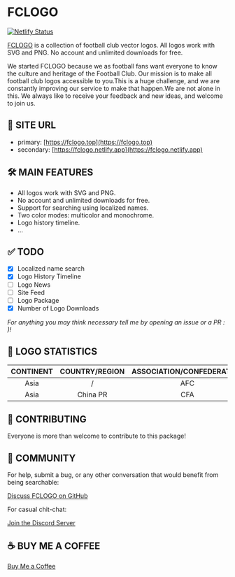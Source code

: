 # FCLOGO

[![Netlify Status](https://api.netlify.com/api/v1/badges/a2196b53-0fdf-4771-bc60-9577debe2e97/deploy-status)](https://app.netlify.com/sites/upbeat-bhaskara-908269/deploys)

[FCLOGO](https://fclogo.top) is a collection of football club vector logos. All logos work with SVG and PNG. No account and unlimited downloads for free.

We started FCLOGO because we as football fans want everyone to know the culture and heritage of the Football Club. Our mission is to make all football club logos accessible to you.This is a huge challenge, and we are constantly improving our service to make that happen.We are not alone in this. We always like to receive your feedback and new ideas, and welcome to join us.

## 🔗 SITE URL

- primary: [https://fclogo.top](https://fclogo.top)
- secondary: [https://fclogo.netlify.app](https://fclogo.netlify.app)

## 🛠 MAIN FEATURES

- All logos work with SVG and PNG.
- No account and unlimited downloads for free.
- Support for searching using localized names.
- Two color modes: multicolor and monochrome.
- Logo history timeline.
- ...

## ✅ TODO

- [x] Localized name search
- [x] Logo History Timeline
- [ ] Logo News
- [ ] Site Feed
- [ ] Logo Package
- [x] Number of Logo Downloads

*For anything you may think necessary tell me by opening an issue or a PR : )!*

## 🎰 LOGO STATISTICS

| CONTINENT | COUNTRY/REGION | ASSOCIATION/CONFEDERATION | COMPETITIONS | CLUBS/MEMBERS | LOGOS |
| :--: | :--: | :--: | :--: | :--: | :--: |
| Asia | / | AFC | 0 | 1 | 3 |
| Asia | China PR | CFA | 3 | 52 | 188 |


## 📝 CONTRIBUTING

Everyone is more than welcome to contribute to this package!

## 💬 COMMUNITY

For help, submit a bug, or any other conversation that would benefit from being searchable:

[Discuss FCLOGO on GitHub](https://github.com/FCLOGO/fclogo.top/discussions)

For casual chit-chat:

[Join the Discord Server](https://discord.gg/gVcbysaEWD)

## ☕️ BUY ME A COFFEE

[Buy Me a Coffee](https://fclogo.top/sponsor)